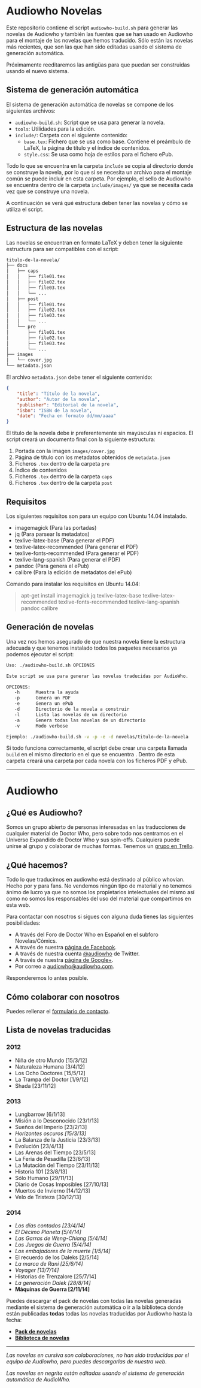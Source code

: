 # Audiowho Novelas

Este repositorio contiene el script `audiowho-build.sh` para generar las novelas de Audiowho y también las fuentes que se han usado en Audiowho para el montaje de las novelas que hemos traducido. Sólo están las novelas más recientes, que son las que han sido editadas usando el sistema de generación automática.

Próximamente reeditaremos las antigüas para que puedan ser construidas usando el nuevo sistema.

## Sistema de generación automática

El sistema de generación automática de novelas se compone de los siguientes archivos:

- `audiowho-build.sh`: Script que se usa para generar la novela.
- `tools`: Utilidades para la edición.
- `include/`: Carpeta con el siguiente contenido:
  - `base.tex`: Fichero que se usa como base. Contiene el preámbulo de LaTeX, la página de título y el índice de contenidos.
  - `style.css`: Se usa como hoja de estilos para el fichero ePub.

Todo lo que se encuentra en la carpeta `include` se copia al directorio donde se construye la novela, por lo que si se necesita un archivo para el montaje común se puede incluir en esta carpeta. Por ejemplo, el sello de Audiowho se encuentra dentro de la carpeta `include/images/` ya que se necesita cada vez que se construye una novela.

A continuación se verá qué estructura deben tener las novelas y cómo se utiliza el script.

## Estructura de las novelas

Las novelas se encuentran en formato LaTeX y deben tener la siguiente estructura para ser compatibles con el script:

```bash
titulo-de-la-novela/
├── docs
│   ├── caps 
│   │   ├── file01.tex
│   │   ├── file02.tex
│   │   ├── file03.tex
│   │   └── ...
│   ├── post
│   │   ├── file01.tex
│   │   ├── file02.tex
│   │   ├── file03.tex
│   │   └── ...
│   └── pre
│       ├── file01.tex
│       ├── file02.tex
│       ├── file03.tex
│       └── ...
├── images
│   └── cover.jpg
└── metadata.json
```

El archivo `metadata.json` debe tener el siguiente contenido:

```json
{
    "title": "Título de la novela",
    "author": "Autor de la novela",
    "publisher": "Editorial de la novela",
    "isbn": "ISBN de la novela",
    "date": "Fecha en formato dd/mm/aaaa"
}
```

El título de la novela debe ir preferentemente sin mayúsculas ni espacios. El script creará un documento final con la siguiente estructura:

1. Portada con la imagen `images/cover.jpg`
2. Página de título con los metadatos obtenidos de `metadata.json`
3. Ficheros `.tex` dentro de la carpeta `pre`
4. Índice de contenidos
5. Ficheros `.tex` dentro de la carpeta `caps`
6. Ficheros `.tex` dentro de la carpeta `post`

## Requisitos

Los siguientes requisitos son para un equipo con Ubuntu 14.04 instalado.

- imagemagick (Para las portadas)
- jq (Para parsear ls metadatos)
- texlive-latex-base (Para generar el PDF)
- texlive-latex-recommended (Para generar el PDF)
- texlive-fonts-recommended (Para generar el PDF)
- texlive-lang-spanish (Para generar el PDF)
- pandoc (Para genera el ePub)
- calibre (Para la edición de metadatos del ePub)

Comando para instalar los requisitos en Ubuntu 14.04:

> apt-get install imagemagick jq texlive-latex-base texlive-latex-recommended texlive-fonts-recommended texlive-lang-spanish pandoc calibre

## Generación de novelas

Una vez nos hemos asegurado de que nuestra novela tiene la estructura adecuada y que tenemos instalado todos los paquetes necesarios ya podemos ejecutar el script:

```bash
Uso: ./audiowho-build.sh OPCIONES

Este script se usa para generar las novelas traducidas por AudioWho.

OPCIONES:
   -h      Muestra la ayuda
   -p      Genera un PDF
   -e      Genera un ePub
   -d      Directorio de la novela a construir
   -l      Lista las novelas de un directorio
   -a      Genera todas las novelas de un directorio
   -v      Modo verbose

Ejemplo: ./audiowho-build.sh -v -p -e -d novelas/titulo-de-la-novela
```

Si todo funciona correctamente, el script debe crear una carpeta llamada `build` en el mismo directorio en el que se encuentra . Dentro de esta carpeta creará una carpeta por cada novela con los ficheros PDF y ePub.

---

# Audiowho

## ¿Qué es Audiowho?

Somos un grupo abierto de personas interesadas en las traducciones de cualquier
material de Doctor Who, pero sobre todo nos centramos en el Universo Expandido
de Doctor Who y sus spin-offs. Cualquiera puede unirse al grupo y colaborar de
muchas formas. Tenemos un [grupo en Trello](http://trello.com/audiowho).

## ¿Qué hacemos?

Todo lo que traducimos en audiowho está destinado al público whovian. Hecho por
y para fans. No vendemos ningún tipo de material y no tenemos ánimo de lucro
ya que no somos los propietarios intelectuales del mismo así como no somos los
responsables del uso del material que compartimos en esta web.

Para contactar con nosotros si sigues con alguna duda tienes las siguientes
posibilidades:

- A través del Foro de Doctor Who en Español en el subforo Novelas/Cómics.
- A través de nuestra [página de Facebook](https://www.facebook.com/pages/AudioWho/241987289157018).
- A través de nuestra cuenta [@audiowho](https://twitter.com/AudioWho) de Twitter.
- A través de nuestra [página de Google+](https://plus.google.com/+Audiowho/).
- Por correo a [audiowho@audiowho.com](mailto://audiowho@audiowho.com).

Responderemos lo antes posible.

## Cómo colaborar con nosotros

Puedes rellenar el [formulario de contacto](http://goo.gl/forms/YIw7yvfDCM).

## Lista de novelas traducidas

### 2012

- Niña de otro Mundo [15/3/12]
- Naturaleza Humana [3/4/12]
- Los Ocho Doctores [15/5/12]
- La Trampa del Doctor [1/9/12]
- Shada [23/11/12]

### 2013

- Lungbarrow [6/1/13]
- Misión a lo Desconocido [23/1/13]
- Sueños del Imperio [23/2/13]
- *Horizontes oscuros [15/3/13]*
- La Balanza de la Justicia [23/3/13]
- Evolución [23/4/13]
- Las Arenas del Tiempo [23/5/13]
- La Feria de Pesadilla [23/6/13]
- La Mutación del Tiempo [23/11/13]
- Historia 101 [23/8/13]
- Sólo Humano [29/11/13]
- Diario de Cosas Imposibles [27/10/13]
- Muertos de Invierno [14/12/13]
- Velo de Tristeza [30/12/13]

### 2014

- *Los días contados [23/4/14]*
- *El Décimo Planeta [5/4/14]*
- *Las Garras de Weng-Chiang [5/4/14]*
- *Los Juegos de Guerra [5/4/14]*
- *Los embajadores de la muerte [1/5/14]*
- El recuerdo de los Daleks [2/5/14]
- *La marca de Rani [25/6/14]*
- *Voyager [13/7/14]*
- Historias de Trenzalore [25/7/14]
- *La generación Dalek [28/8/14]*
- **Máquinas de Guerra [2/11/14]**

Puedes descargar el pack de novelas con todas las novelas generadas mediante el sistema de generación automática o ir a la biblioteca donde están publicadas **todas** todas las novelas traducidas por Audiowho hasta la fecha:

- [**Pack de novelas**](https://github.com/Bigomby/audiowho-novelas/releases)
- [**Biblioteca de novelas**](http://www.audiowho.com/biblioteca-de-novelas/)

---

*Las novelas en cursiva son colaboraciones, no han sido traducidas por el equipo de Audiowho, pero puedes descargarlas de nuestra web.*

*Las novelas en negrita están editadas usando el sistema de generación automática de AudioWho.*
